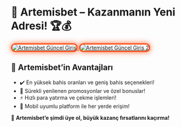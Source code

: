 <h1>🎯 Artemisbet – Kazanmanın Yeni Adresi! 🏆💰</h1>

<a href="https://heylink.me/bonussitelerii/" title="Artemisbet Güncel Giriş">
  <img src="https://i.ibb.co/YjtLwQ8/cats.jpg" alt="Artemisbet Güncel Giriş" style="max-width: 100%; border: 3px solid #ff4500; border-radius: 15px; box-shadow: 0px 0px 15px rgba(255, 69, 0, 0.8);">
</a>

<a href="https://heylink.me/bonussitelerii/" title="Artemisbet Güncel Giriş 2">
  <img src="https://i.ibb.co/VHdrjnQ/df.jpg" alt="Artemisbet Güncel Giriş 2" style="max-width: 100%; border: 3px solid #ff4500; border-radius: 15px; box-shadow: 0px 0px 15px rgba(255, 69, 0, 0.8);">
</a>

<h2>🚀 Artemisbet’in Avantajları</h2>
<ul>
  <li>✔️ En yüksek bahis oranları ve geniş bahis seçenekleri!</li>
  <li>🎁 Sürekli yenilenen promosyonlar ve özel bonuslar!</li>
  <li>⚡️ Hızlı para yatırma ve çekme işlemleri!</li>
  <li>📱 Mobil uyumlu platform ile her yerde erişim!</li>
</ul>

<p>💎 <strong>Artemisbet’e şimdi üye ol, büyük kazanç fırsatlarını kaçırma!</strong></p>
